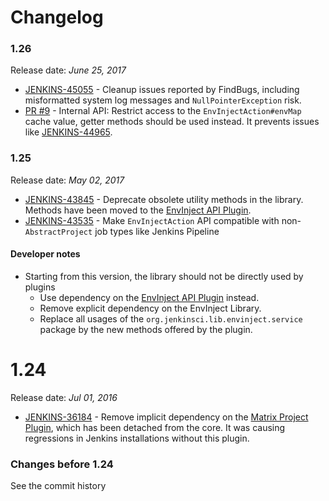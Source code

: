 Changelog
===

### 1.26

Release date: _June 25, 2017_

* [JENKINS-45055](https://issues.jenkins-ci.org/browse/JENKINS-45055) -
Cleanup issues reported by FindBugs, including misformatted system log messages and `NullPointerException` risk.
* [PR #9](https://github.com/jenkinsci/envinject-lib/pull/9) -
Internal API: Restrict access to the `EnvInjectAction#envMap` cache value, getter methods should be used instead.
It prevents issues like [JENKINS-44965](https://issues.jenkins-ci.org/browse/JENKINS-44965).

### 1.25

Release date: _May 02, 2017_

* [JENKINS-43845](https://issues.jenkins-ci.org/browse/JENKINS-43845) -
Deprecate obsolete utility methods in the library.
Methods have been moved to the [EnvInject API Plugin](https://plugins.jenkins.io/envinject-api).
* [JENKINS-43535](https://issues.jenkins-ci.org/browse/JENKINS-43535) - 
Make `EnvInjectAction` API compatible with non-`AbstractProject` job types like Jenkins Pipeline

#### Developer notes

* Starting from this version, the library should not be directly used by plugins
  * Use dependency on the [EnvInject API Plugin](https://plugins.jenkins.io/envinject-api) instead.
  * Remove explicit dependency on the EnvInject Library.
  * Replace all usages of the 
`org.jenkinsci.lib.envinject.service` package by the new methods offered by the plugin. 

# 1.24

Release date: _Jul 01, 2016_

* [JENKINS-36184](https://issues.jenkins-ci.org/browse/JENKINS-36184) - 
Remove implicit dependency on the [Matrix Project Plugin](https://plugins.jenkins.io/matrix-project), 
which has been detached from the core.
It was causing regressions in Jenkins installations without this plugin.
 
### Changes before 1.24

See the commit history
